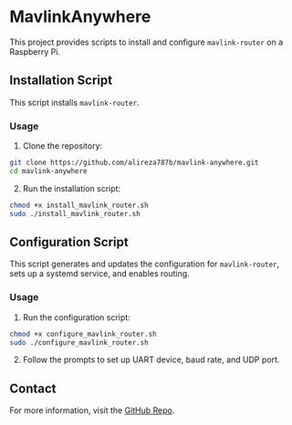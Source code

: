 # MavlinkAnywhere

This project provides scripts to install and configure `mavlink-router` on a Raspberry Pi.

## Installation Script

This script installs `mavlink-router`.

### Usage

1. Clone the repository:
```sh
git clone https://github.com/alireza787b/mavlink-anywhere.git
cd mavlink-anywhere
```

2. Run the installation script:
```sh
chmod +x install_mavlink_router.sh
sudo ./install_mavlink_router.sh
```

## Configuration Script

This script generates and updates the configuration for `mavlink-router`, sets up a systemd service, and enables routing.

### Usage

1. Run the configuration script:
```sh
chmod +x configure_mavlink_router.sh
sudo ./configure_mavlink_router.sh
```

2. Follow the prompts to set up UART device, baud rate, and UDP port.

## Contact

For more information, visit the [GitHub Repo](https://github.com/alireza787b/mavlink-anywhere).
